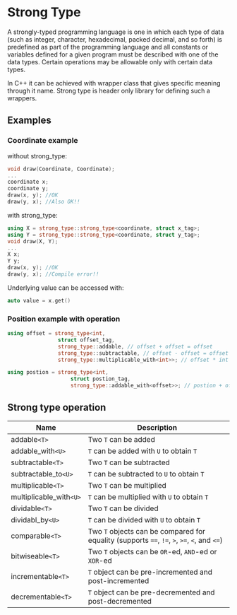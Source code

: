 # Strong Type
A strongly-typed programming language is one in which each type of data (such as integer, character, hexadecimal, packed decimal, and so forth) is predefined as part of the programming language and all constants or variables defined for a given program must be described with one of the data types. Certain operations may be allowable only with certain data types.

In C++ it can be achieved with wrapper class that gives specific meaning through it name. Strong type is header only library for defining such a wrappers. 

## Examples

### Coordinate example
without strong_type:

```c++
void draw(Coordinate, Coordinate);
...
coordinate x;
coordinate y;
draw(x, y); //OK
draw(y, x); //Also OK!!
```
with strong_type:

```c++
using X = strong_type::strong_type<coordinate, struct x_tag>;
using Y = strong_type::strong_type<coordinate, struct y_tag>;
void draw(X, Y);
...
X x;
Y y;
draw(x, y); //OK
draw(y, x); //Compile error!!
```

Underlying value can be accessed with:
```c++
auto value = x.get()
```
### Position example with operation

```c++
using offset = strong_type<int, 
                struct offset_tag,
                strong_type::addable, // offset + offset = offset
                strong_type::subtractable, // offset - offset = offset
                strong_type::multiplicable_with<int>>; // offset * int = offset

using postion = strong_type<int,
                    struct postion_tag,
                    strong_type::addable_with<offset>>; // postion + offset = postion
```

## Strong type operation
Name  | Description
------------- | -------------
addable`<T>`  | Two `T` can be added
addable_with`<U>`  | `T` can be added with `U` to obtain `T`
subtractable`<T>`  | Two `T` can be subtracted
subtractable_to`<U>`  | `T` can be subtracted to `U` to obtain `T`
multiplicable`<T>`  | Two `T` can be multiplied
multiplicable_with`<U>`  | `T` can be multiplied with `U` to obtain `T`
dividable`<T>` | Two `T` can be divided
dividabl_by`<U>`  | `T` can be divided with `U` to obtain `T`
comparable`<T>` | Two `T` objects can be compared for equality (supports `==`, `!=`, `>`, `>=`, `<`, and `<=`)
bitwiseable`<T>` | Two `T` objects can be `OR`-ed, `AND`-ed or `XOR`-ed
incrementable`<T>` | `T` object can be pre-incremented and post-incremented
decrementable`<T>` | `T` object can be pre-decremented and post-decremented
